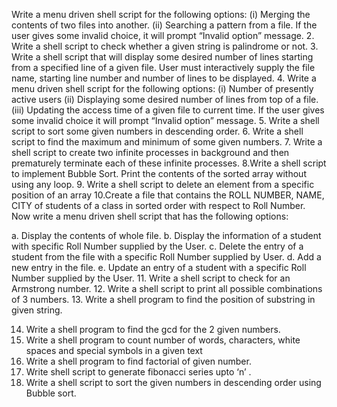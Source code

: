 Write a menu driven shell script for the following options:
(i) Merging the contents of two files into another.
(ii) Searching a pattern from a file.
If the user gives some invalid choice, it will prompt “Invalid option” message.
2. Write a shell script to check whether a given string is palindrome or not.
3. Write a shell script that will display some desired number of lines starting from a specified line of a given file.
User must interactively supply the file name, starting line number and number of lines to be displayed.
4. Write a menu driven shell script for the following options:
(i) Number of presently active users
(ii) Displaying some desired number of lines from top of a file.
(iii) Updating the access time of a given file to current time.
If the user gives some invalid choice it will prompt “Invalid option” message.
5. Write a shell script to sort some given numbers in descending order.
6. Write a shell script to find the maximum and minimum of some given numbers.
7. Write a shell script to create two infinite processes in background and then prematurely terminate each of these
infinite processes.
8.Write a shell script to implement Bubble Sort. Print the contents of the sorted array without using any loop.
9. Write a shell script to delete an element from a specific position of an array
10.Create a file that contains the ROLL NUMBER, NAME, CITY of students of a class in sorted order with
respect to Roll Number. Now write a menu driven shell script that has the following options:

a. Display the contents of whole file.
b. Display the information of a student with specific Roll Number supplied by the User.
c. Delete the entry of a student from the file with a specific Roll Number supplied by User.
d. Add a new entry in the file.
e. Update an entry of a student with a specific Roll Number supplied by the User.
11. Write a shell script to check for an Armstrong number.
12. Write a shell script to print all possible combinations of 3 numbers.
13. Write a shell program to find the position of substring in given string.

14. Write a shell program to find the gcd for the 2 given numbers.
15. Write a shell program to count number of words, characters, white spaces and special symbols in a given
text
16. Write a shell program to find factorial of given number.
17. Write shell script to generate fibonacci series upto ‘n’ .
18. Write a shell script to sort the given numbers in descending order using Bubble sort.
